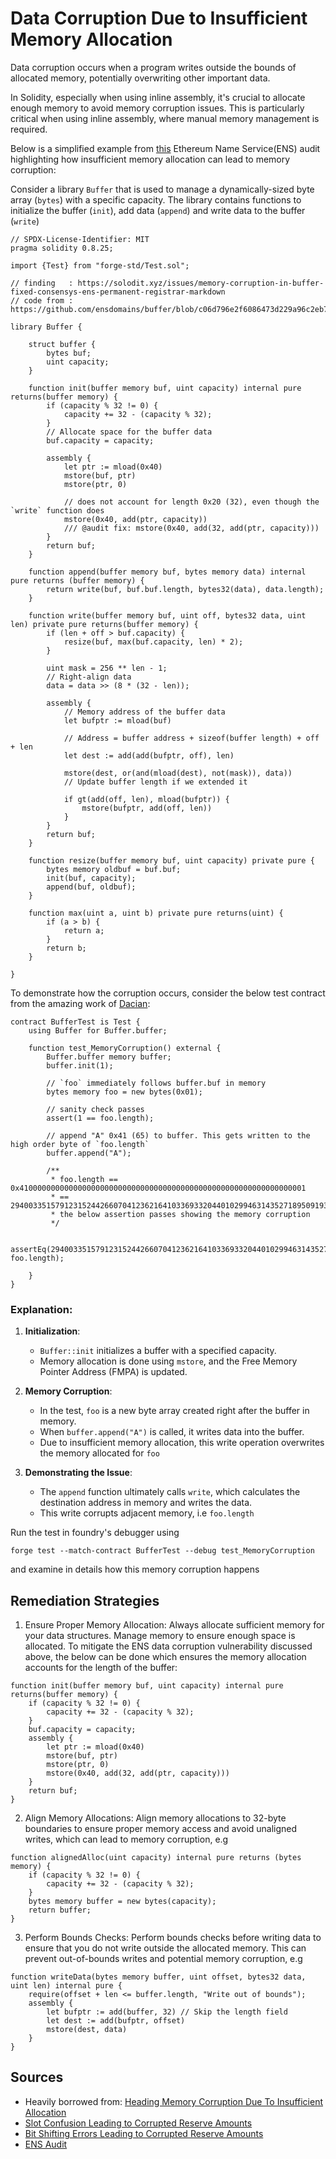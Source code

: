 # Data Corruption Due to Insufficient Memory Allocation

Data corruption occurs when a program writes outside the bounds of allocated memory, potentially overwriting other important data.

In Solidity, especially when using inline assembly, it's crucial to allocate enough memory to avoid memory corruption issues. This is particularly critical when using inline assembly, where manual memory management is required.

Below is a simplified example from [this](https://solodit.xyz/issues/memory-corruption-in-buffer-fixed-consensys-ens-permanent-registrar-markdown) Ethereum Name Service(ENS) audit highlighting how insufficient memory allocation can lead to memory corruption:

Consider a library `Buffer` that is used to manage a dynamically-sized byte array (`bytes`) with a specific capacity. The library contains functions to initialize the buffer (`init`), add data (`append`) and write data to the buffer (`write`)


```solidity
// SPDX-License-Identifier: MIT
pragma solidity 0.8.25;

import {Test} from "forge-std/Test.sol";

// finding   : https://solodit.xyz/issues/memory-corruption-in-buffer-fixed-consensys-ens-permanent-registrar-markdown
// code from : https://github.com/ensdomains/buffer/blob/c06d796e2f6086473d229a96c2eb75053a19b8ec/contracts/Buffer.sol

library Buffer {

    struct buffer {
        bytes buf;
        uint capacity;
    }

    function init(buffer memory buf, uint capacity) internal pure returns(buffer memory) {
        if (capacity % 32 != 0) {
            capacity += 32 - (capacity % 32);
        }
        // Allocate space for the buffer data
        buf.capacity = capacity;

        assembly {
            let ptr := mload(0x40)
            mstore(buf, ptr)
            mstore(ptr, 0)

            // does not account for length 0x20 (32), even though the `write` function does
            mstore(0x40, add(ptr, capacity))
            /// @audit fix: mstore(0x40, add(32, add(ptr, capacity)))
        }
        return buf;
    }

    function append(buffer memory buf, bytes memory data) internal pure returns (buffer memory) {
        return write(buf, buf.buf.length, bytes32(data), data.length);
    }

    function write(buffer memory buf, uint off, bytes32 data, uint len) private pure returns(buffer memory) {
        if (len + off > buf.capacity) {
            resize(buf, max(buf.capacity, len) * 2);
        }

        uint mask = 256 ** len - 1;
        // Right-align data
        data = data >> (8 * (32 - len));

        assembly {
            // Memory address of the buffer data
            let bufptr := mload(buf)

            // Address = buffer address + sizeof(buffer length) + off + len
            let dest := add(add(bufptr, off), len)

            mstore(dest, or(and(mload(dest), not(mask)), data))
            // Update buffer length if we extended it

            if gt(add(off, len), mload(bufptr)) {
                mstore(bufptr, add(off, len))
            }
        }
        return buf;
    }

    function resize(buffer memory buf, uint capacity) private pure {
        bytes memory oldbuf = buf.buf;
        init(buf, capacity);
        append(buf, oldbuf);
    }

    function max(uint a, uint b) private pure returns(uint) {
        if (a > b) {
            return a;
        }
        return b;
    }

}
```

To demonstrate how the corruption occurs, consider the below test contract from the amazing work of [Dacian](https://x.com/DevDacian):


```solidity
contract BufferTest is Test {
    using Buffer for Buffer.buffer;

    function test_MemoryCorruption() external {
        Buffer.buffer memory buffer;
        buffer.init(1);

        // `foo` immediately follows buffer.buf in memory
        bytes memory foo = new bytes(0x01);

        // sanity check passes
        assert(1 == foo.length);

        // append "A" 0x41 (65) to buffer. This gets written to the high order byte of `foo.length`
        buffer.append("A");

        /** 
         * foo.length == 0x4100000000000000000000000000000000000000000000000000000000000001
         * == 29400335157912315244266070412362164103369332044010299463143527189509193072641
         * the below assertion passes showing the memory corruption
         */
        
        assertEq(29400335157912315244266070412362164103369332044010299463143527189509193072641, foo.length);
         
    }
}
```


### Explanation:

1. **Initialization**:
    - `Buffer::init` initializes a buffer with a specified capacity.
    - Memory allocation is done using `mstore`, and the Free Memory Pointer Address (FMPA) is updated.

2. **Memory Corruption**:
    - In the test, `foo` is a new byte array created right after the buffer in memory.
    - When `buffer.append("A")` is called, it writes data into the buffer.
    - Due to insufficient memory allocation, this write operation overwrites the memory allocated for `foo`

3. **Demonstrating the Issue**:
    - The `append` function ultimately calls `write`, which calculates the destination address in memory and writes the data.
    - This write corrupts adjacent memory, i.e `foo.length`


Run the test in foundry's debugger using

```
forge test --match-contract BufferTest --debug test_MemoryCorruption
```

and examine in details how this memory corruption happens

## Remediation Strategies

1. Ensure Proper Memory Allocation: Always allocate sufficient memory for your data structures. Manage memory to ensure enough space is allocated. To mitigate the ENS data corruption vulnerability discussed above, the below can be done which ensures the memory allocation accounts for the length of the buffer: 

```solidity
function init(buffer memory buf, uint capacity) internal pure returns(buffer memory) {
    if (capacity % 32 != 0) {
        capacity += 32 - (capacity % 32);
    }
    buf.capacity = capacity;
    assembly {
        let ptr := mload(0x40)
        mstore(buf, ptr)
        mstore(ptr, 0)
        mstore(0x40, add(32, add(ptr, capacity)))
    }
    return buf;
}
```

2.  Align Memory Allocations: Align memory allocations to 32-byte boundaries to ensure proper memory access and avoid unaligned writes, which can lead to memory corruption, e.g

```solidity
function alignedAlloc(uint capacity) internal pure returns (bytes memory) {
    if (capacity % 32 != 0) {
        capacity += 32 - (capacity % 32);
    }
    bytes memory buffer = new bytes(capacity);
    return buffer;
}
```

3. Perform Bounds Checks: Perform bounds checks before writing data to ensure that you do not write outside the allocated memory. This can prevent out-of-bounds writes and potential memory corruption, e.g

```solidity
function writeData(bytes memory buffer, uint offset, bytes32 data, uint len) internal pure {
    require(offset + len <= buffer.length, "Write out of bounds");
    assembly {
        let bufptr := add(buffer, 32) // Skip the length field
        let dest := add(bufptr, offset)
        mstore(dest, data)
    }
}
```


## Sources
- Heavily borrowed from: [Heading Memory Corruption Due To Insufficient Allocation](https://dacian.me/solidity-inline-assembly-vulnerabilities#heading-memory-corruption-due-to-insufficient-allocation)
- [Slot Confusion Leading to Corrupted Reserve Amounts](https://solodit.xyz/issues/m-02-due-to-slot-confusion-reserve-amounts-in-the-pump-will-be-corrupted-resulting-in-wrong-oracle-values-code4rena-basin-basin-git)
- [Bit Shifting Errors Leading to Corrupted Reserve Amounts](https://solodit.xyz/issues/m-03-due-to-bit-shifting-errors-reserve-amounts-in-the-pump-will-be-corrupted-resulting-in-wrong-oracle-values-code4rena-basin-basin-git)
- [ENS Audit](https://solodit.xyz/issues/memory-corruption-in-buffer-fixed-consensys-ens-permanent-registrar-markdown)
